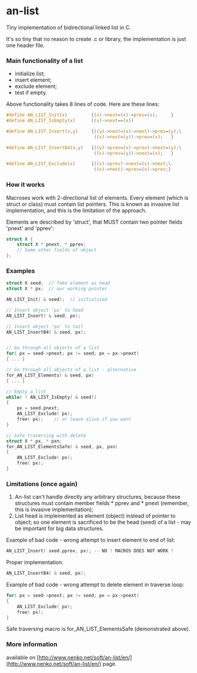 # an-list
Tiny implementation of bidirectional linked list in C.

It's so tiny that no reason to create .c or library,
the implementation is just one header file.

### Main functionality of a list

- initialize list;
- insert element;
- exclude element;
- test if empty.

Above functionality takes 8 lines of code. Here are these lines:

```C
#define AN_LIST_Init(x)         {(x)->next=(x)->prev=(x);     }
#define AN_LIST_IsEmpty(x)      ((x)->next==(x))

#define AN_LIST_Insert(x,y)     {((y)->next=(x)->next)->prev=(y);\
                                 ((x)->next=(y))->prev=(x);   }

#define AN_LIST_InsertB4(x,y)   {((y)->prev=(x)->prev)->next=(y);\
                                 ((x)->prev=(y))->next=(x);   }

#define AN_LIST_Exclude(x)      {((x)->prev)->next=(x)->next;\
                                 ((x)->next)->prev=(x)->prev;}
```

### How it works
 
Macroses work with 2-directional list of elements.
Every element (which is struct or class) must contain list pointers.
This is known as invasive list implementation,
and this is the limitation of the approach.

Elements are described by 'struct', that MUST contain two
pointer fields 'pnext' and 'pprev':

```C
struct X {
    struct X * pnext, * pprev;
    // Some other fields of object    
};
```


### Examples

```C
struct X seed;  // fake element as head
struct X * px;  // our working pointer

AN_LIST_Init( & seed);  // initialized

// Insert object 'px' to head
AN_LIST_Insert( & seed, px);

// Insert object 'px' to tail
AN_LIST_InsertB4( & seed, px);


// Go through all objects of a list
for( px = seed->pnext; px != seed; px = px->pnext)
{ ... }

// Go through all objects of a list - alternative
for_AN_LIST_Elements( & seed, px)
{ ... }

// Empty a list
while( ! AN_LIST_IsEmpty( & seed))
{
    px = seed.pnext;
    AN_LIST_Exclude( px);
    free( px);    // or leave alive if you want
}

// Safe traversing with delete
struct X * px, * pxn;
for_AN_LIST_ElementsSafe( & seed, px, pxn)
{
    AN_LIST_Exclude( px);
    free( px);
}
```

### Limitations (once again)

1. An-list can't handle directly any arbitrary structures, because these
structures must contain member fields * pprev and * pnext (remember, this is invasive implementation);
2. List head is implemented as element (object) instead of pointer to object;
 so one element is sacrificed to be the head (seed) of a list - may be important for big data structures.

Example of bad code - wrong attempt to insert element to end of list:
```C
AN_LIST_Insert( seed.pprev, px); -- NO ! MACROS DOES NOT WORK !
```
Proper implementation:
 ```C
AN_LIST_InsertB4( & seed, px); 
 ```

Example of bad code - wrong attempt to delete element in traverse loop:
```C
for( px = seed->pnext; px != seed; px = px->pnext)
{
    AN_LIST_Exclude( px);
    free( px);
}
```

Safe traversing macro is for_AN_LIST_ElementsSafe (demonstrated above).

### More information

available on [http://www.nenko.net/soft/an-list/en/](http://www.nenko.net/soft/an-list/en/) page.
